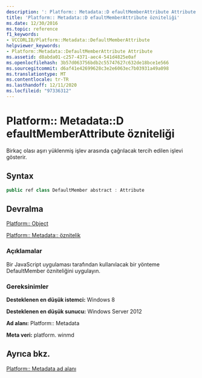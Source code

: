 ```yaml
---
description: ': Platform:: Metadata::D efaultMemberAttribute Attribute hakkında daha fazla bilgi'
title: 'Platform:: Metadata::D efaultMemberAttribute özniteliği'
ms.date: 12/30/2016
ms.topic: reference
f1_keywords:
- VCCORLIB/Platform::Metadata::DefaultMemberAttribute
helpviewer_keywords:
- Platform::Metadata::DefaultMemberAttribute Attribute
ms.assetid: d8abda01-c257-4371-aec4-541d4825e0af
ms.openlocfilehash: 3b57d063756bdb2c55747627c632de18bce1e566
ms.sourcegitcommit: d6af41e42699628c3e2e6063ec7b03931a49a098
ms.translationtype: MT
ms.contentlocale: tr-TR
ms.lasthandoff: 12/11/2020
ms.locfileid: "97336312"
---
```

# <a name="platformmetadatadefaultmemberattribute-attribute"></a>Platform:: Metadata::D efaultMemberAttribute özniteliği

Birkaç olası aşırı yüklenmiş işlev arasında çağrılacak tercih edilen işlevi gösterir.

## <a name="syntax"></a>Syntax

```cpp
public ref class DefaultMember abstract : Attribute
```

## <a name="inheritance"></a>Devralma

[Platform:: Object](../cppcx/platform-object-class.md)

[Platform:: Metadata:: öznitelik](../cppcx/platform-metadata-attribute-attribute.md)

### <a name="remarks"></a>Açıklamalar

Bir JavaScript uygulaması tarafından kullanılacak bir yönteme DefaultMember özniteliğini uygulayın.

### <a name="requirements"></a>Gereksinimler

**Desteklenen en düşük istemci:** Windows 8

**Desteklenen en düşük sunucu:** Windows Server 2012

**Ad alanı:** Platform:: Metadata

**Meta veri:** platform. winmd

## <a name="see-also"></a>Ayrıca bkz.

[Platform:: Metadata ad alanı](../cppcx/platform-metadata-namespace.md)
